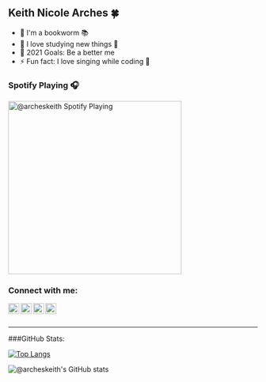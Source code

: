 ## Keith Nicole Arches 🍀

- 🔭 I'm a bookworm 📚
- 🌱 I love studying new things 🤔
- 🥅 2021 Goals: Be a better me
- ⚡ Fun fact: I love singing while coding 🥳

### Spotify Playing 🎧

[<img src="https://now-playing-codestackr.vercel.app/api/spotify-playing" alt="@archeskeith Spotify Playing" width="350" />](https://open.spotify.com/user/22aeokvwdtsmwx2inlneyfu3q)

### Connect with me:

[<img align="left" alt="codeSTACKr | Twitter" width="22px" src="https://www.svgrepo.com/show/157815/twitter.svg" />][twitter]
[<img align="left" alt="codeSTACKr | LinkedIn" width="22px" src="https://www.svgrepo.com/show/158420/linkedin.svg" />][linkedin]
[<img align="left" alt="archeskeith | Instagram" width="22px" src="https://www.svgrepo.com/show/138884/instagram.svg" />][instagram]
[<img align="left" alt="archeskeith | Facebook" width="22px" src="https://www.svgrepo.com/show/158427/facebook.svg" />][facebook]

<br />
<br />


---


###GitHub Stats:

[![Top Langs](https://github-readme-stats.vercel.app/api/top-langs/?username=archeskeith&layout=compact)](https://github.com/archeskeith/github-readme-stats)

![@archeskeith's GitHub stats](https://github-readme-stats.vercel.app/api?username=archeskeith&show_icons=true&theme=dark)

[twitter]: https://twitter.com/archeskeith
[instagram]: https://instagram.com/archeskeith
[linkedin]: https://www.linkedin.com/in/keith-nicole-arches-435996205
[facebook]: https://facebook.com/archeskeith
